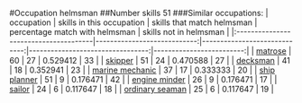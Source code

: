 #Occupation helmsman
##Number skills 51
###Similar occupations:
| occupation                            |   skills in this occupation |   skills that match helmsman |   percentage match with helmsman |   skills not in helmsman |
|:--------------------------------------|----------------------------:|-----------------------------:|---------------------------------:|-------------------------:|
| [matrose](matrose.md)                 |                          60 |                           27 |                         0.529412 |                       33 |
| [skipper](skipper.md)                 |                          51 |                           24 |                         0.470588 |                       27 |
| [decksman](decksman.md)               |                          41 |                           18 |                         0.352941 |                       23 |
| [marine mechanic](marine_mechanic.md) |                          37 |                           17 |                         0.333333 |                       20 |
| [ship planner](ship_planner.md)       |                          51 |                            9 |                         0.176471 |                       42 |
| [engine minder](engine_minder.md)     |                          26 |                            9 |                         0.176471 |                       17 |
| [sailor](sailor.md)                   |                          24 |                            6 |                         0.117647 |                       18 |
| [ordinary seaman](ordinary_seaman.md) |                          25 |                            6 |                         0.117647 |                       19 |
